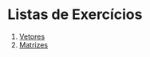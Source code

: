# Listas de Exercícios

1. [Vetores](https://colab.research.google.com/drive/1C_K-2uDikeSlguChyE10HNMBILl6i1_j)
2. [Matrizes](https://colab.research.google.com/drive/12QwTKkXhxNh0Nl7_VNQ5C6bqBWETCsb1?usp=sharing)



